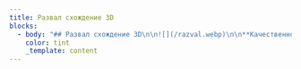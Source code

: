 ```yaml
---
title: Развал схождение 3D
blocks:
  - body: "## Развал схождение 3D\n\n![](/razval.webp)\n\n**Качественное и недорогое\_развал схождение 3D.**\n\nЛюбой автоводитель со стажем и опытом знает о важности своевременного проведения технического обслуживания транспортного средства, и в том числе, процедуры развала-схождения. Корректная регулировка колёс обеспечит не только удобство и комфорт во время вождения, но также, в первую очередь, вашу собственную безопасность за рулем. Со временем технологические разработки позволяют регулировать рабочие системы автомобиля все точнее и точнее.\n\n***Действительно ли развал-схождение лучше проходить на 3D-стенде, чем на обычном?***\n\nПриведем вам в пример некоторые из преимуществ 3D-стенда перед обычным:\n\n1. Все замеры производится не вручную механиками сервиса, вооруженными несовременными, изжившими себя, инструментами, а с использованием 3D-лазеров и компьютерной техники, благодаря чему достигается точность замеров практически в 100 %.\n2. Подобная техника позволяет уменьшить расход бензина и износ покрышек, что позволяет тратить меньше денег на обслуживание автомобиля.\n3. Процедура прохождения развал-схождения на 3D-стенде проходит вдвое быстрее, чем привычным вам способом.\n4. Стоимость работы не отличается от развал-схождения на обычном стенде.\n\n***Г/П 6,5т, длина платформы 6м, 1300 руб. - регулировка схождения.***\n\n![](/razval2.webp)\n\n"
    color: tint
    _template: content
---
```



